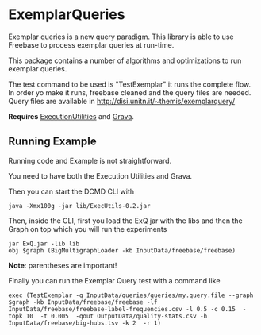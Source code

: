 # ExemplarQueries

Exemplar queries is a new query paradigm. This library is able to use Freebase to process exemplar queries at run-time. 

This package contains a number of algorithms and optimizations to run exemplar queries. 

The test command to be used is "TestExemplar" it runs the complete flow. In order yo make it runs, freebase cleaned and the query files are needed. Query files are available in http://disi.unitn.it/~themis/exemplarquery/

**Requires** [ExecutionUtilities](https://github.com/mutandon/ExecutionUtilities "Execution Utilities") and [Grava](https://github.com/mutandon/Grava "Grava"). 



## Running Example

Running code and Example is not straightforward.

You need to have both the Execution Utilities and Grava.

Then you can start the DCMD CLI with

    java -Xmx100g -jar lib/ExecUtils-0.2.jar 

Then, inside the CLI, first you load the ExQ jar with the libs and then the Graph on top which you will run the experiments
 

    jar ExQ.jar -lib lib
    obj $graph (BigMultigraphLoader -kb InputData/freebase/freebase)

**Note**: parentheses are important! 

Finally you can run the Exemplar Query test with a command like

    exec (TestExemplar -q InputData/queries/queries/my.query.file --graph $graph -kb InputData/freebase/freebase -lf InputData/freebase/freebase-label-frequencies.csv -l 0.5 -c 0.15  -topk 10  -t 0.005  -qout OutputData/quality-stats.csv -h InputData/freebase/big-hubs.tsv -k 2  -r 1)
 
